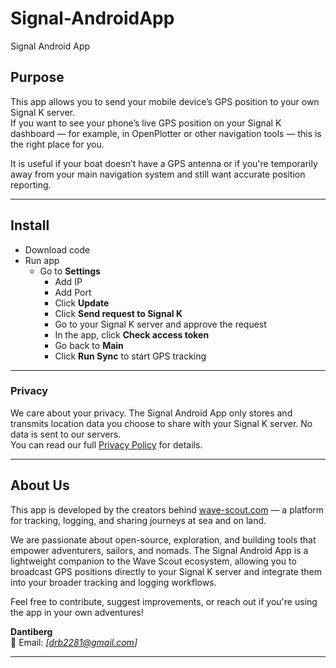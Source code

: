 # Signal-AndroidApp
Signal Android App

## Purpose

This app allows you to send your mobile device’s GPS position to your own Signal K server.  
If you want to see your phone’s live GPS position on your Signal K dashboard — for example, in OpenPlotter or other navigation tools — this is the right place for you.

It is useful if your boat doesn’t have a GPS antenna or if you're temporarily away from your main navigation system and still want accurate position reporting.

---

## Install

- Download code
- Run app
  - Go to **Settings**
    - Add IP
    - Add Port
    - Click **Update**
    - Click **Send request to Signal K**
    - Go to your Signal K server and approve the request
    - In the app, click **Check access token**
    - Go back to **Main**
    - Click **Run Sync** to start GPS tracking

---

### Privacy

We care about your privacy. The Signal Android App only stores and transmits location data you choose to share with your Signal K server. No data is sent to our servers.  
You can read our full [Privacy Policy](docs/AppPrivacyPolicy.md) for details.

---

## About Us

This app is developed by the creators behind [wave-scout.com](https://wave-scout.com) — a platform for tracking, logging, and sharing journeys at sea and on land.

We are passionate about open-source, exploration, and building tools that empower adventurers, sailors, and nomads. The Signal Android App is a lightweight companion to the Wave Scout ecosystem, allowing you to broadcast GPS positions directly to your Signal K server and integrate them into your broader tracking and logging workflows.

Feel free to contribute, suggest improvements, or reach out if you're using the app in your own adventures!

**Dantiberg**  
📧 Email: _[drb2281@gmail.com]_

---